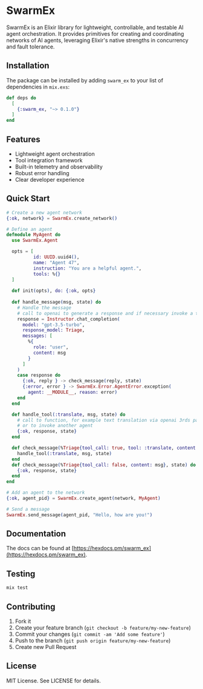 # SwarmEx

SwarmEx is an Elixir library for lightweight, controllable, and testable AI agent orchestration. It provides primitives for creating and coordinating networks of AI agents, leveraging Elixir's native strengths in concurrency and fault tolerance.

## Installation

The package can be installed by adding `swarm_ex` to your list of dependencies in `mix.exs`:

```elixir
def deps do
  [
    {:swarm_ex, "~> 0.1.0"}
  ]
end
```

## Features

- Lightweight agent orchestration
- Tool integration framework
- Built-in telemetry and observability
- Robust error handling
- Clear developer experience

## Quick Start

```elixir
# Create a new agent network
{:ok, network} = SwarmEx.create_network()

# Define an agent
defmodule MyAgent do
  use SwarmEx.Agent

  opts = [
          id: UUID.uuid4(),
          name: "Agent 47",
          instruction: "You are a helpful agent.",
          tools: %{}
  ]
  
  def init(opts), do: {:ok, opts}
  
  def handle_message(msg, state) do
    # Handle the message
    # call to openai to generate a response and if necessary invoke a tool call
    response = Instructor.chat_completion(
      model: "gpt-3.5-turbo",
      response_model: Triage,
      messages: [
        %{
          role: "user",
          content: msg
        }
      ]
    )
    case response do
      {:ok, reply } -> check_message(reply, state)
      {:error, error } -> SwarmEx.Error.AgentError.exception(
        agent: __MODULE__, reason: error)
    end
  end

  def handle_tool(:translate, msg, state) do
    # call to function, for example text translation via openai 3rds party api
    # or to invoke another agent
    {:ok, response, state}
  end 

  def check_message(%Triage{tool_call: true, tool: :translate, content: msg}, state) do
    handle_tool(:translate, msg, state)
  end
  def check_message(%Triage{tool_call: false, content: msg}, state) do
    {:ok, response, state}
  end 
end

# Add an agent to the network
{:ok, agent_pid} = SwarmEx.create_agent(network, MyAgent)

# Send a message
SwarmEx.send_message(agent_pid, "Hello, how are you!")
```

## Documentation

The docs can be found at [https://hexdocs.pm/swarm_ex](https://hexdocs.pm/swarm_ex).

## Testing

```bash
mix test
```

## Contributing

1. Fork it
2. Create your feature branch (`git checkout -b feature/my-new-feature`)
3. Commit your changes (`git commit -am 'Add some feature'`)
4. Push to the branch (`git push origin feature/my-new-feature`)
5. Create new Pull Request

## License

MIT License. See LICENSE for details.